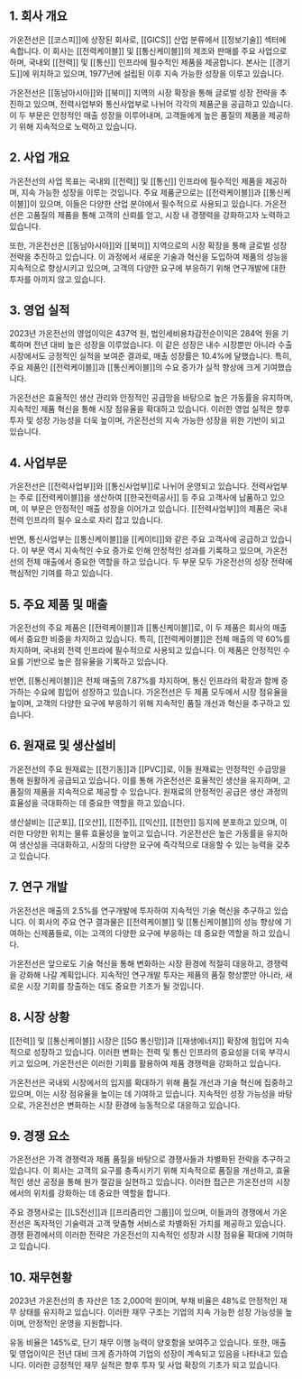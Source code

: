 ## 1. 회사 개요
가온전선은 [[코스피]]에 상장된 회사로, 
[[GICS]] 산업 분류에서 [[정보기술]] 섹터에 속합니다. 
이 회사는 [[전력케이블]] 및 [[통신케이블]]의 제조와 판매를 주요 사업으로 하며, 
국내외 [[전력]] 및 [[통신]] 인프라에 필수적인 제품을 제공합니다. 
본사는 [[경기도]]에 위치하고 있으며, 
1977년에 설립된 이후 지속 가능한 성장을 이루고 있습니다.

가온전선은 [[동남아시아]]와 [[북미]] 지역의 시장 확장을 통해 
글로벌 성장 전략을 추진하고 있으며, 
전력사업부와 통신사업부로 나뉘어 각각의 제품군을 공급하고 있습니다. 
이 두 부문은 안정적인 매출 성장을 이루어내며, 
고객들에게 높은 품질의 제품을 제공하기 위해 지속적으로 노력하고 있습니다.

## 2. 사업 개요
가온전선의 사업 목표는 
국내외 [[전력]] 및 [[통신]] 인프라에 필수적인 제품을 제공하며, 
지속 가능한 성장을 이루는 것입니다. 
주요 제품군으로는 [[전력케이블]]과 [[통신케이블]]이 있으며, 
이들은 다양한 산업 분야에서 필수적으로 사용되고 있습니다. 
가온전선은 고품질의 제품을 통해 고객의 신뢰를 얻고, 
시장 내 경쟁력을 강화하고자 노력하고 있습니다.

또한, 가온전선은 [[동남아시아]]와 [[북미]] 지역으로의 시장 확장을 통해 
글로벌 성장 전략을 추진하고 있습니다. 
이 과정에서 새로운 기술과 혁신을 도입하여 
제품의 성능을 지속적으로 향상시키고 있으며, 
고객의 다양한 요구에 부응하기 위해 연구개발에 대한 투자를 아끼지 않고 있습니다.

## 3. 영업 실적
2023년 가온전선의 영업이익은 437억 원, 
법인세비용차감전순이익은 284억 원을 기록하며 
전년 대비 높은 성장을 이루었습니다. 
이 같은 성장은 내수 시장뿐만 아니라 
수출 시장에서도 긍정적인 실적을 보여준 결과로, 
매출 성장률은 10.4%에 달했습니다. 
특히, 주요 제품인 [[전력케이블]]과 [[통신케이블]]의 수요 증가가 
실적 향상에 크게 기여했습니다.

가온전선은 효율적인 생산 관리와 
안정적인 공급망을 바탕으로 
높은 가동률을 유지하며, 
지속적인 제품 혁신을 통해 시장 점유율을 확대하고 있습니다. 
이러한 영업 실적은 향후 투자 및 성장 가능성을 더욱 높이며, 
가온전선의 지속 가능한 성장을 위한 기반이 되고 있습니다.

## 4. 사업부문
가온전선은 [[전력사업부]]와 [[통신사업부]]로 나뉘어 운영되고 있습니다. 
전력사업부는 주로 [[전력케이블]]을 생산하여 
[[한국전력공사]] 등 주요 고객사에 납품하고 있으며, 
이 부문은 안정적인 매출 성장을 이어가고 있습니다. 
[[전력사업부]]의 제품은 국내 전력 인프라의 필수 요소로 자리 잡고 있습니다.

반면, 통신사업부는 [[통신케이블]]을 [[케이티]]와 같은 주요 고객사에 공급하고 있습니다. 
이 부문 역시 지속적인 수요 증가로 인해 안정적인 성과를 기록하고 있으며, 
가온전선의 전체 매출에서 중요한 역할을 하고 있습니다. 
두 부문 모두 가온전선의 성장 전략에 핵심적인 기여를 하고 있습니다.

## 5. 주요 제품 및 매출
가온전선의 주요 제품은 [[전력케이블]]과 [[통신케이블]]로, 
이 두 제품은 회사의 매출에서 중요한 비중을 차지하고 있습니다. 
특히, [[전력케이블]]은 전체 매출의 약 60%를 차지하며, 
국내외 전력 인프라에 필수적으로 사용되고 있습니다. 
이 제품은 안정적인 수요를 기반으로 높은 점유율을 기록하고 있습니다.

반면, [[통신케이블]]은 전체 매출의 7.87%를 차지하며, 
통신 인프라의 확장과 함께 증가하는 수요에 힘입어 성장하고 있습니다. 
가온전선은 두 제품 모두에서 시장 점유율을 높이며, 
고객의 다양한 요구에 부응하기 위해 
지속적인 품질 개선과 혁신을 추구하고 있습니다.

## 6. 원재료 및 생산설비
가온전선의 주요 원재료는 [[전기동]]과 [[PVC]]로, 
이들 원재료는 안정적인 수급망을 통해 원활하게 공급되고 있습니다. 
이를 통해 가온전선은 효율적인 생산을 유지하며, 
고품질의 제품을 지속적으로 제공할 수 있습니다. 
원재료의 안정적인 공급은 생산 과정의 효율성을 극대화하는 데 중요한 역할을 하고 있습니다.

생산설비는 [[군포]], [[오산]], [[전주]], [[익산]], [[천안]] 등지에 분포하고 있으며, 
이러한 다양한 위치는 물류 효율성을 높이고 있습니다. 
가온전선은 높은 가동률을 유지하여 생산성을 극대화하고, 
시장의 다양한 요구에 즉각적으로 대응할 수 있는 능력을 갖추고 있습니다.

## 7. 연구 개발
가온전선은 매출의 2.5%를 연구개발에 투자하여 
지속적인 기술 혁신을 추구하고 있습니다. 
이 회사의 주요 연구 결과물은 [[전력케이블]] 및 [[통신케이블]]의 성능 향상에 
기여하는 신제품들로, 이는 고객의 다양한 요구에 부응하는 데 
중요한 역할을 하고 있습니다.

가온전선은 앞으로도 기술 혁신을 통해 
변화하는 시장 환경에 적절히 대응하고, 
경쟁력을 강화해 나갈 계획입니다. 
지속적인 연구개발 투자는 제품의 품질 향상뿐만 아니라, 
새로운 시장 기회를 창출하는 데도 중요한 기초가 될 것입니다.

## 8. 시장 상황
[[전력]] 및 [[통신케이블]] 시장은 [[5G 통신망]]과 [[재생에너지]] 확장에 힘입어 
지속적으로 성장하고 있습니다. 
이러한 변화는 전력 및 통신 인프라의 중요성을 더욱 부각시키고 있으며, 
가온전선은 이러한 기회를 활용하여 
제품 경쟁력을 강화하고 있습니다.

가온전선은 국내외 시장에서의 입지를 확대하기 위해 
품질 개선과 기술 혁신에 집중하고 있으며, 
이는 시장 점유율을 높이는 데 기여하고 있습니다. 
지속적인 성장 가능성을 바탕으로, 
가온전선은 변화하는 시장 환경에 능동적으로 대응하고 있습니다.

## 9. 경쟁 요소
가온전선은 가격 경쟁력과 제품 품질을 바탕으로 
경쟁사들과 차별화된 전략을 추구하고 있습니다. 
이 회사는 고객의 요구를 충족시키기 위해 
지속적으로 품질을 개선하고, 
효율적인 생산 공정을 통해 원가 절감을 실현하고 있습니다. 
이러한 접근은 가온전선의 시장에서의 위치를 강화하는 데 
중요한 역할을 합니다.

주요 경쟁사로는 [[LS전선]]과 [[프리즘리안 그룹]]이 있으며, 
이들과의 경쟁에서 가온전선은 독자적인 기술력과 
고객 맞춤형 서비스로 차별화된 가치를 제공하고 있습니다. 
경쟁 환경에서의 이러한 전략은 
가온전선의 지속적인 성장과 시장 점유율 확대에 기여하고 있습니다.

## 10. 재무현황
2023년 가온전선의 총 자산은 1조 2,000억 원이며, 
부채 비율은 48%로 안정적인 재무 상태를 유지하고 있습니다. 
이러한 재무 구조는 기업의 지속 가능한 성장 가능성을 높이며, 
안정적인 운영을 지원합니다.

유동 비율은 145%로, 단기 채무 이행 능력이 양호함을 보여주고 있습니다. 
또한, 매출 및 영업이익은 전년 대비 크게 증가하여 
기업의 성장이 계속되고 있음을 나타내고 있습니다. 
이러한 긍정적인 재무 실적은 향후 투자 및 사업 확장의 기초가 되고 있습니다.
